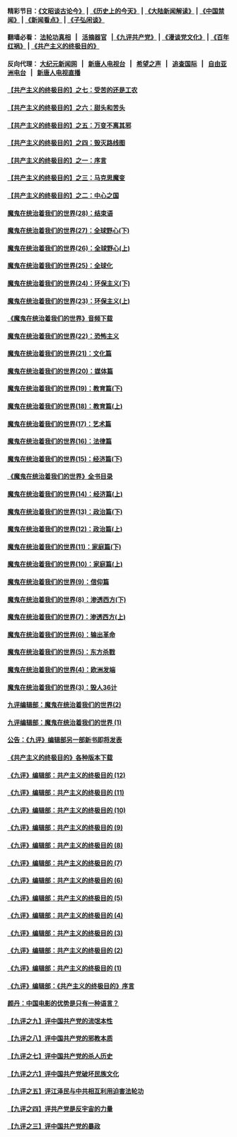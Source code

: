 #### 精彩节目：[《文昭谈古论今》](http://155.138.205.71/wenzhao) | [《历史上的今天》](http://155.138.205.71/today-in-history) | [《大陆新闻解读》](http://155.138.205.71/ntdtv-comedy) | [《中国禁闻》](http://155.138.205.71/ntdtv-news) | [《新闻看点》](http://155.138.205.71/news-insight) | [《子弘闲谈》](http://155.138.205.71/zihongxiantan/) 

 #### 翻墙必看： [法轮功真相](http://155.138.205.71:10000/videos/truth.html) &nbsp;&nbsp;|&nbsp;&nbsp; [活摘器官](http://155.138.205.71:10000/videos/res/Organs/) &nbsp;&nbsp;|[《九评共产党》](http://155.138.205.71:10000/videos/jiuping) | [《漫谈党文化》](http://155.138.205.71:10000/videos/mtdwh) | [《百年红祸》](http://155.138.205.71:10000/videos/bnhh) | [《共产主义的终极目的》](http://155.138.205.71:10000/videos/res/zjmd) 

 #### 反向代理： [大纪元新闻网](http://155.138.205.71:10080/) &nbsp;&nbsp;|&nbsp;&nbsp; [新唐人电视台](http://155.138.205.71:8000/) &nbsp;&nbsp;|&nbsp;&nbsp; [希望之声](http://155.138.205.71:8200/) &nbsp;&nbsp;|&nbsp;&nbsp; [追查国际](http://155.138.205.71:10010/) &nbsp;&nbsp;|&nbsp;&nbsp; [自由亚洲电台](http://155.138.205.71:9800/) &nbsp;&nbsp;|&nbsp;&nbsp; [新唐人电视直播](http://155.138.205.71/) 

#### [【共产主义的终极目的】之七：受苦的还是工农](../pages/nsc422/n11101809.md?t=03092136) 

#### [【共产主义的终极目的】之六：甜头和苦头](../pages/nsc422/n11096971.md?t=03092136) 

#### [【共产主义的终极目的】之五：万变不离其邪](../pages/nsc422/n11091285.md?t=03092136) 

#### [【共产主义的终极目的】之四：毁灭路线图](../pages/nsc422/n11086284.md?t=03092136) 

#### [【共产主义的终极目的】之一：序言](../pages/nsc422/n11086077.md?t=03092136) 

#### [【共产主义的终极目的】之三：马克思魔变](../pages/nsc422/n11061941.md?t=03092136) 

#### [【共产主义的终极目的】之二：中心之国](../pages/nsc422/n11047728.md?t=03092136) 

#### [魔鬼在统治着我们的世界(28)：结束语](../pages/nsc422/n10936246.md?t=03092136) 

#### [魔鬼在统治着我们的世界(27)：全球野心(下)](../pages/nsc422/n10928319.md?t=03092136) 

#### [魔鬼在统治着我们的世界(26)：全球野心(上)](../pages/nsc422/n10900318.md?t=03092136) 

#### [魔鬼在统治着我们的世界(25)：全球化](../pages/nsc422/n10788205.md?t=03092136) 

#### [魔鬼在统治着我们的世界(24)：环保主义(下)](../pages/nsc422/n10695307.md?t=03092136) 

#### [魔鬼在统治着我们的世界(23)：环保主义(上)](../pages/nsc422/n10688613.md?t=03092136) 

#### [《魔鬼在统治着我们的世界》音频下载](../pages/nsc422/n10635553.md?t=03092136) 

#### [魔鬼在统治着我们的世界(22)：恐怖主义](../pages/nsc422/n10614727.md?t=03092136) 

#### [魔鬼在统治着我们的世界(21)：文化篇](../pages/nsc422/n10597706.md?t=03092136) 

#### [魔鬼在统治着我们的世界(20)：媒体篇](../pages/nsc422/n10586579.md?t=03092136) 

#### [魔鬼在统治着我们的世界(19)：教育篇(下)](../pages/nsc422/n10564808.md?t=03092136) 

#### [魔鬼在统治着我们的世界(18)：教育篇(上)](../pages/nsc422/n10526970.md?t=03092136) 

#### [魔鬼在统治着我们的世界(17)：艺术篇](../pages/nsc422/n10499093.md?t=03092136) 

#### [魔鬼在统治着我们的世界(16)：法律篇](../pages/nsc422/n10485969.md?t=03092136) 

#### [魔鬼在统治着我们的世界(15)：经济篇(下)](../pages/nsc422/n10469975.md?t=03092136) 

#### [《魔鬼在统治着我们的世界》全书目录](../pages/nsc422/n10464261.md?t=03092136) 

#### [魔鬼在统治着我们的世界(14)：经济篇(上)](../pages/nsc422/n10457370.md?t=03092136) 

#### [魔鬼在统治着我们的世界(13)：政治篇(下)](../pages/nsc422/n10448270.md?t=03092136) 

#### [魔鬼在统治着我们的世界(12)：政治篇(上)](../pages/nsc422/n10444576.md?t=03092136) 

#### [魔鬼在统治着我们的世界(11)：家庭篇(下)](../pages/nsc422/n10440961.md?t=03092136) 

#### [魔鬼在统治着我们的世界(10)：家庭篇(上)](../pages/nsc422/n10435448.md?t=03092136) 

#### [魔鬼在统治着我们的世界(9)：信仰篇](../pages/nsc422/n10432159.md?t=03092136) 

#### [魔鬼在统治着我们的世界(8)：渗透西方(下)](../pages/nsc422/n10429603.md?t=03092136) 

#### [魔鬼在统治着我们的世界(7)：渗透西方(上)](../pages/nsc422/n10426013.md?t=03092136) 

#### [魔鬼在统治着我们的世界(6)：输出革命](../pages/nsc422/n10421536.md?t=03092136) 

#### [魔鬼在统治着我们的世界(5)：东方杀戮](../pages/nsc422/n10417707.md?t=03092136) 

#### [魔鬼在统治着我们的世界(4)：欧洲发端](../pages/nsc422/n10414890.md?t=03092136) 

#### [魔鬼在统治着我们的世界(3)：毁人36计](../pages/nsc422/n10411583.md?t=03092136) 

#### [九评编辑部：魔鬼在统治着我们的世界(2)](../pages/nsc422/n10410036.md?t=03092136) 

#### [九评编辑部：魔鬼在统治着我们的世界 (1)](../pages/nsc422/n10406825.md?t=03092136) 

#### [公告：《九评》编辑部另一部新书即将发表](../pages/nsc422/n10405104.md?t=03092136) 

#### [《共产主义的终极目的》各种版本下载](../pages/nsc422/n10022138.md?t=03092136) 

#### [《九评》编辑部：共产主义的终极目的 (12)](../pages/nsc422/n9933272.md?t=03092136) 

#### [《九评》编辑部：共产主义的终极目的 (11)](../pages/nsc422/n9924973.md?t=03092136) 

#### [《九评》编辑部：共产主义的终极目的 (10)](../pages/nsc422/n9920883.md?t=03092136) 

#### [《九评》编辑部：共产主义的终极目的 (9)](../pages/nsc422/n9916363.md?t=03092136) 

#### [《九评》编辑部：共产主义的终极目的 (8)](../pages/nsc422/n9912488.md?t=03092136) 

#### [《九评》编辑部：共产主义的终极目的 (7)](../pages/nsc422/n9901176.md?t=03092136) 

#### [《九评》编辑部：共产主义的终极目的 (6)](../pages/nsc422/n9899359.md?t=03092136) 

#### [《九评》编辑部：共产主义的终极目的 (5)](../pages/nsc422/n9893174.md?t=03092136) 

#### [《九评》编辑部：共产主义的终极目的 (4)](../pages/nsc422/n9891246.md?t=03092136) 

#### [《九评》编辑部：共产主义的终极目的 (3)](../pages/nsc422/n9879879.md?t=03092136) 

#### [《九评》编辑部：共产主义的终极目的 (2)](../pages/nsc422/n9876205.md?t=03092136) 

#### [《九评》编辑部：共产主义的终极目的 (1)](../pages/nsc422/n9865857.md?t=03092136) 

#### [《九评》编辑部：《共产主义的终极目的》序言](../pages/nsc422/n9862666.md?t=03092136) 

#### [颜丹：中国电影的优势是只有一种语言？](../pages/nsc422/n9583062.md?t=03092136) 

#### [【九评之九】评中国共产党的流氓本性](../pages/nsc422/n737542.md?t=03092136) 

#### [【九评之八】评中国共产党的邪教本质](../pages/nsc422/n735942.md?t=03092136) 

#### [【九评之七】评中国共产党的杀人历史](../pages/nsc422/n733806.md?t=03092136) 

#### [【九评之六】评中国共产党破坏民族文化](../pages/nsc422/n731667.md?t=03092136) 

#### [【九评之五】评江泽民与中共相互利用迫害法轮功](../pages/nsc422/n730058.md?t=03092136) 

#### [【九评之四】评共产党是反宇宙的力量](../pages/nsc422/n727814.md?t=03092136) 

#### [【九评之三】评中国共产党的暴政](../pages/nsc422/n725597.md?t=03092136) 


